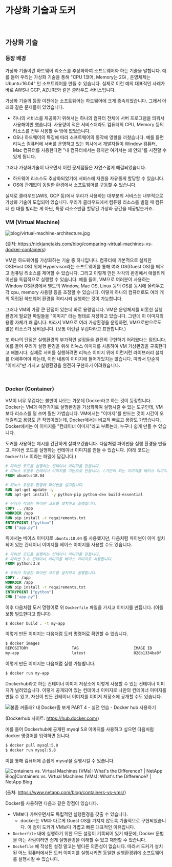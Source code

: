 # 가상화 기술과 도커



<br>

## 가상화 기술

### 등장 배경

가상화 기술이란 하드웨어 리소스를 추상화하여 소프트웨어화 하는 기술을 말합니다. 예를 들어 우리는 가상화 기술을 통해 "CPU 1코어, Memory는 2Gi , 운영체제는 Ubuntu:16.04" 인 소프트웨어를 만들 수 있습니다. 실제로 이런 예의 대표적인 사례가 바로 AWS나 GCP, AZURE와 같은 클라우드 서비스입니다.

가상화 기술의 등장 이전에는 소프트웨어는 하드웨어에 크게 종속되었습니다.
그래서 아래와 같은 문제들이 있었습니다.

- 하나의 서비스를 제공하기 위해서는 하나의 컴퓨터 전체에 서버 프로그램을 띄워서 사용해야만 했습니다. 사용량이 적은 서비스더라도 컴퓨터의 CPU, Memory 등의 리소스를 전부 사용할 수 밖에 없었습니다.
- OS나 하드웨어의 특징에 따라 소프트웨어의 동작에 영향을 끼쳤습니다. 예를 들면 리눅스 컴퓨터에 서버를 운영하고 있는 회사에서 개발자들이 Window 컴퓨터, Mac 컴퓨터를 사용한다면 "내 컴퓨터에서는 됐지만 여기서는 왜 안돼"를 시전할 수 있게 됩니다.

그러나 가상화기술이 나오면서 이런 문제점들은 자연스럽게 해결되었습니다.
- 하드웨어 리소스도 추상화되었기에 서비스에 자원을 자유롭게 할당할 수 있습니다.
- OS에 관계없이 동일한 환경에서 소프트웨어를 구동할 수 있습니다.

실제로 클라우드(AWS, GCP 등)에서 우리가 사용하는 대부분의 서비스는 내부적으로 가상화 기술이 도입되어 있습니다.
우리가 클라우드에서 컴퓨팅 리소스를 빌릴 때 컴퓨터 한 대를 빌리는 게 아닌, 특정 리소스만큼 할당된 가상화 공간을 제공받는거죠.

### VM (Virtual Machine)

![blog/virtual-machine-architecture.jpg](https://nickjanetakis.com/assets/blog/virtual-machine-architecture-e6bcc9d42a12a12da38e92ba5a7ddef21e6bda269abc580a84ece64ac189d2b2.jpg)

(출처: https://nickjanetakis.com/blog/comparing-virtual-machines-vs-docker-containers)

VM은 하드웨어를 가상화하는 기술 중 하나입니다. 컴퓨터에 기본적으로 설치한 OS(Host OS) 위에 Hypervisor라는 소프트웨어를 통해 여러 OS(Guest OS)를 띄우고 컴퓨팅 리소스를 제어할 수 있습니다. 그리고 이렇게 만든 각각의 환경에서 애플리케이션을 독립적으로 실행할 수 있습니다.
예를 들어, VM으로 여러분이 사용하는 Window OS환경에서 별도의 Window, Mac OS, Linux 등의 OS를 동시에 올려두고 각 cpu, memory 사용량 등을 조정할 수 있습니다. 이렇게 하나의 컴퓨터로도 여러 개의 독립된 하드웨어 환경을 격리시켜 실행하는 것이 가능합니다.

그러나 VM의 가장 큰 단점이 있는데 바로 용량입니다. VM은 운영체제를 비롯한 실행 환경에 필요한 파일들을 "이미지" 라는 형태로 저장하고 있습니다. 그런데 이 이미지의 용량 자체가 꽤 큽니다. 따라서 VM으로 여러 가상환경을 운영하면, VM으로만으로도 많은 리소스가 낭비됩니다. (보통 이런걸 무겁다라고 표현합니다.)

또 하나의 단점은 실행환경의 부가적인 설정들을 완전히 구현하기 어려웠다는 점입니다. 예를 들어 우리가 실행 환경을 위해 리눅스 이미지를 사용하여 VM 가상환경을 구축한다고 해봅시다. 실제로 서버를 실행하려면 리눅스 이미지 위에 이런저런 라이브러리 설치를 더해주어야 하는데, 이런 내용이 이미지에 들어가있지는 않습니다. 따라서 단순히 "이미지"만 가지고 실행환경을 완전히 구현하기 어려웠습니다.

<br/>

### Docker (Container)
VM이 너무 무겁다는 불만이 나오는 가운데 Docker라고 하는 것이 등장합니다. Docker는 VM과 마찬가지로 실행환경을 가상화하여 실행시킬 수 있는 도구인데, VM보다 리소스를 덜 쓰며 훨씬 가볍습니다. VM에서는 "이미지"를 만드는 것이 시간이 오래걸리고 용량도 큰 작업이었는데, Docker에서는 비교적 빠르고 용량도 가볍습니다. Docker에서는 이 이미지를 "컨테이너 이미지"라고 부르는데, 누구나 쉽게 만들 수 있습니다.

도커를 사용하는 예시를 간단하게 살펴보겠습니다.
다음처럼 파이썬을 실행 환경을 만들고, 파이썬 코드를 실행하는 컨테이너 이미지를 만들 수 있습니다. (아래 코드는 `Dockerfile` 이라는 파일에 담깁니다.)

```Dockerfile
# 파이썬 코드를 실행하는 컨테이너 이미지를 만듭니다.
# 리눅스 우분투 컨테이너 이미지를 기반으로 만듭니다. (기반이 되는 이미지를 베이스 이미지라고 합니다.)
FROM ubuntu:18.04

# 리눅스 우분투 환경에 파이썬을 설치합니다.
RUN apt-get update -y
RUN apt-get install -y python-pip python-dev build-essential

# 우리가 작성한 파이썬 코드를 설치하고 실행합니다.
COPY .. /app
WORKDIR /app
RUN pip install -r requirements.txt
ENTRYPOINT ["python"]
CMD ["app.py"]
```

위에서는 베이스 이미지로 `ubuntu:18.04` 를 사용했지만, 다음처럼 파이썬이 이미 설치되어 있는 컨테이너 이미지를 베이스 이미지를 사용할 수도 있습니다.

```Dockerfile
# 파이썬 코드를 실행하는 컨테이너 이미지를 만듭니다.
# 파이썬 3.8 컨테이너 이미지를 베이스 이미지로 사용합니다.
FROM python:3.8

# 우리가 작성한 파이썬 코드를 설치하고 실행합니다.
COPY . /app
WORKDIR /app
RUN pip install -r requirements.txt
ENTRYPOINT ["python"]
CMD ["app.py"]
```

이후 다음처럼 도커 명령어로 위 `Dockerfile` 파일을 가지고 이미지를 만듭니다. (이를 보통 빌드한다고 합니다)

```bash
$ docker build . -t my-app
```

이렇게 만든 이미지는 다음처럼 도커 명령어로 확인할 수 있습니다.

```bash
$ docker images
REPOSITORY                   TAG                        IMAGE ID       CREATED        SIZE
my-app                       latest                     828b1334ba8f   24 hours ago   305MB
```

이렇게 만든 이미지는 다음처럼 실행 가능합니다.

```bash
$ docker run my-app
```

Dockerhub라고 하는 컨테이너 이미지 저장소에 이렇게 사용할 수 있는 컨테이너 이미지가 널려있습니다. 이렇게 공개되어 있는 컨테이너 이미지로 나만의 컨테이너 이미지를 만들 수 있고, 자신이 만든 컨테이너 이미지를 이미저 저장소에 공개할 수도 있습니다.

![불좀 꺼줄래? 내 Docker좀 보게 PART 4 - 실전 연습 - Docker hub 사용하기](https://d2uleea4buiacg.cloudfront.net/files/fa2/fa204630bed1deaf4e18a19a180f885934b613c6293584180ef1412fe8ed5283.m.png)

(Dockerhub 사이트: https://hub.docker.com/)

예를 들어 Dockerhub에 공개된 mysql 5.8 이미지를 사용하고 싶으면 다음처럼 docker 명령어를 입력하면 됩니다.

```bash
$ docker pull mysql:5.8
$ docker run mysql:5.8
```

이를 통해 컴퓨터에 손쉽게 mysql을 실행시킬 수 있습니다.

![Containers vs. Virtual Machines (VMs): What&#39;s the Difference? | NetApp Blog|Containers  vs. Virtual Machines (VMs): What&#39;s the Difference? | NetApp Blog](https://www.netapp.com/media/Screen-Shot-2018-03-20-at-9.24.09-AM_tcm19-56643.png)

(출처: https://www.netapp.com/blog/containers-vs-vms/)

Docker를 사용하면 다음과 같은 장점이 있습니다.

- VM보다 가벼우면서도 독립적인 실행환경을 갖출 수 있습니다.
    - docker는 VM과 다르게 Guest OS를 가지지 않도록 기술적으로 구현되었습니다. 이 점이 도커가 VM보다 가볍고 빠른 대표적인 이유입니다.
- `Dockerfile` 내에 실행하기 위한 모든 설정이 기록되어 있기 때문에, Docker 문법을 아는 사람이라면 쉽게 실행환경을 이해할 수 있고 재현할 수 있습니다.
- `Dockefile` 에 작성된 설정 말고는 별다른 의존성이 없습니다. 따라서 도커가 설치된 어느 컴퓨터에서든 도커 이미지를 실행시키면 동일한 실행환경위에 소프트웨어를 실행시킬 수 있습니다.

<br>
